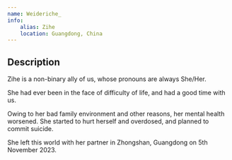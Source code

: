 ```yaml
---
name: Weideriche_
info:
    alias: Zihe
    location: Guangdong, China
---
```


## Description

Zihe is a non-binary ally of us, whose pronouns are always She/Her.

She had ever been in the face of difficulty of life, and had a good time with us.

Owing to her bad family environment and other reasons, her mental health worsened. She started to hurt herself and overdosed, and planned to commit suicide.

She left this world with her partner in Zhongshan, Guangdong on 5th November 2023.
